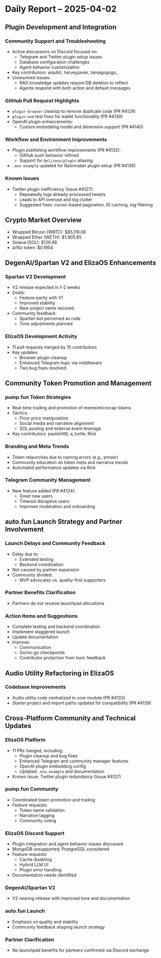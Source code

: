 # Daily Report – 2025-04-02

## Plugin Development and Integration

### Community Support and Troubleshooting

- Active discussions on Discord focused on:
  - Telegram and Twitter plugin setup issues
  - Database configuration challenges
  - Agent behavior customization
- Key contributors: aiqubit, harveyjavier, tamagogogo\_
- Unresolved issues:
  - RAG knowledge updates require DB deletion to reflect
  - Agents respond with both action and default messages

### GitHub Pull Request Highlights

- `plugin-browser` cleanup to remove duplicate code (PR #4129)
- `plugin-evm` test fixes for wallet functionality (PR #4130)
- OpenAI plugin enhancements:
  - Custom embedding model and dimension support (PR #4140)

### Workflow and Environment Improvements

- Plugin publishing workflow improvements (PR #4132):
  - GitHub push behavior refined
  - Support for `@elizaos/plugin` aliasing
- `.env.example` updated for Raiinmaker plugin setup (PR #4136)

### Known Issues

- Twitter plugin inefficiency (Issue #4127):
  - Repeatedly logs already-processed tweets
  - Leads to API overuse and log clutter
  - Suggested fixes: cursor-based pagination, ID caching, log filtering

## Crypto Market Overview

- Wrapped Bitcoin (WBTC): $85,119.08
- Wrapped Ether (WETH): $1,905.85
- Solana (SOL): $126.68
- ai16z token: $0.1954

## DegenAI/Spartan V2 and ElizaOS Enhancements

### Spartan V2 Development

- V2 release expected in 1–2 weeks
- Goals:
  - Feature parity with V1
  - Improved stability
  - New project name secured
- Community feedback:
  - Spartan bot perceived as rude
  - Tone adjustments planned

### ElizaOS Development Activity

- 11 pull requests merged by 10 contributors
- Key updates:
  - Browser plugin cleanup
  - Enhanced Telegram logic via middleware
  - Two bug fixes resolved

## Community Token Promotion and Management

### pump.fun Token Strategies

- Real-time trading and promotion of meme/microcap tokens
- Tactics:
  - Floor price manipulation
  - Social media and narrative alignment
  - SOL pooling and external event leverage
- Key contributors: paulshitttt, e_turtle, Rick

### Branding and Meta Trends

- Token relaunches due to naming errors (e.g., pmoer)
- Community education on token meta and narrative trends
- Automated performance updates via Rick

### Telegram Community Management

- New feature added (PR #4134):
  - Greet new users
  - Timeout disruptive users
  - Improves moderation and onboarding

## auto.fun Launch Strategy and Partner Involvement

### Launch Delays and Community Feedback

- Delay due to:
  - Extended testing
  - Backend coordination
- Not caused by partner expansion
- Community divided:
  - MVP advocates vs. quality-first supporters

### Partner Benefits Clarification

- Partners do not receive launchpad allocations

### Action Items and Suggestions

- Complete testing and backend coordination
- Implement staggered launch
- Update documentation
- Improve:
  - Communication
  - Go/no-go checkpoints
  - Contributor protection from toxic feedback

## Audio Utility Refactoring in ElizaOS

### Codebase Improvements

- Audio utility code centralized in core module (PR #4133)
- Starter project and import paths updated for compatibility (PR #4139)

## Cross-Platform Community and Technical Updates

### ElizaOS Platform

- 11 PRs merged, including:
  - Plugin cleanup and bug fixes
  - Enhanced Telegram and community manager features
  - OpenAI plugin embedding config
  - Updated `.env.example` and documentation
- Known issue: Twitter plugin redundancy (Issue #4127)

### pump.fun Community

- Coordinated token promotion and trading
- Feature requests:
  - Token name validation
  - Narrative tagging
  - Community voting

### ElizaOS Discord Support

- Plugin integration and agent behavior issues discussed
- MongoDB unsupported; PostgreSQL considered
- Feature requests:
  - Cache disabling
  - Hybrid LLM UI
  - Plugin error handling
- Documentation needs identified

### DegenAI/Spartan V2

- V2 nearing release with improved tone and documentation

### auto.fun Launch

- Emphasis on quality and stability
- Community feedback shaping launch strategy

### Partner Clarification

- No launchpad benefits for partners confirmed via Discord exchange
